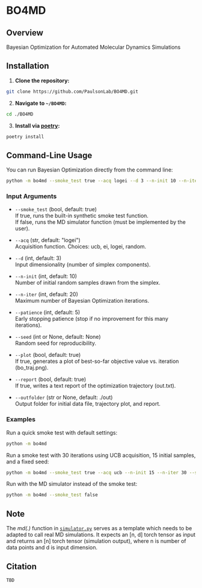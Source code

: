 # BO4MD

## Overview
Bayesian Optimization for Automated Molecular Dynamics Simulations

## Installation
1. **Clone the repository:**
```sh
git clone https://github.com/PaulsonLab/BO4MD.git
```
2. **Navigate to `~/BO4MD`:**
```sh
cd ./BO4MD
```
3. **Install via [poetry](https://python-poetry.org/):**
```sh
poetry install
```

## Command-Line Usage

You can run Bayesian Optimization directly from the command line:
```sh
python -m bo4md --smoke_test true --acq logei --d 3 --n-init 10 --n-iter 20 --patience 5 --seed 42 --plot true --report true --outfolder /out
```
### Input Arguments

- `--smoke_test` (bool, default: true)  
  If true, runs the built-in synthetic smoke test function.  
  If false, runs the MD simulator function (must be implemented by the user).

- `--acq` (str, default: "logei")  
  Acquisition function. Choices: ucb, ei, logei, random.

- `--d` (int, default: 3)  
  Input dimensionality (number of simplex components).

- `--n-init` (int, default: 10)  
  Number of initial random samples drawn from the simplex.

- `--n-iter` (int, default: 20)  
  Maximum number of Bayesian Optimization iterations.

- `--patience` (int, default: 5)  
  Early stopping patience (stop if no improvement for this many iterations).

- `--seed` (int or None, default: None)  
  Random seed for reproducibility.

- `--plot` (bool, default: true)  
  If true, generates a plot of best-so-far objective value vs. iteration (bo_traj.png).

- `--report` (bool, default: true)  
  If true, writes a text report of the optimization trajectory (out.txt).

- `--outfolder` (str or None, default: ./out)  
  Output folder for initial data file, trajectory plot, and report.

### Examples

Run a quick smoke test with default settings:
```sh
python -m bo4md
```

Run a smoke test with 30 iterations using UCB acquisition, 15 initial samples, and a fixed seed:
```sh
python -m bo4md --smoke_test true --acq ucb --n-init 15 --n-iter 30 --seed 123
```

Run with the MD simulator instead of the smoke test:
```sh
python -m bo4md --smoke_test false 
```

## Note
 The *md(.)* function in [`simulator.py`](./src/bo4md/simulator.py) serves as a template which needs to be adapted to call real MD simulations. It expects an [n, d] torch tensor as input and returns an [n] torch tensor (simulation output), where n is number of data points and d is input dimension.

## Citation
```
TBD
```
